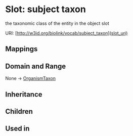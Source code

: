 # Slot: subject taxon


the taxonomic class of the entity in the object slot

URI: [http://w3id.org/biolink/vocab/subject_taxon](slot_uri)
## Mappings

## Domain and Range

None -> [OrganismTaxon](OrganismTaxon.md)
## Inheritance

## Children

## Used in

